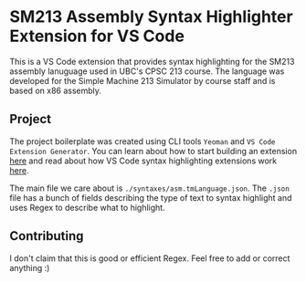 # SM213 Assembly Syntax Highlighter Extension for VS Code

This is a VS Code extension that provides syntax highlighting for the SM213 assembly lanuguage used in UBC's CPSC 213 course. The language was developed for the Simple Machine 213 Simulator by course staff and is based on x86 assembly.

## Project

The project boilerplate was created using CLI tools `Yeoman` and `VS Code Extension Generator`. You can learn about how to start building an extension [here](https://code.visualstudio.com/api/get-started/your-first-extension) and read about how VS Code syntax highlighting extensions work [here](https://code.visualstudio.com/api/language-extensions/syntax-highlight-guide).

The main file we care about is `./syntaxes/asm.tmLanguage.json`. The `.json` file has a bunch of fields describing the type of text to syntax highlight and uses Regex to describe what to highlight.

## Contributing

I don't claim that this is good or efficient Regex. Feel free to add or correct anything :)
